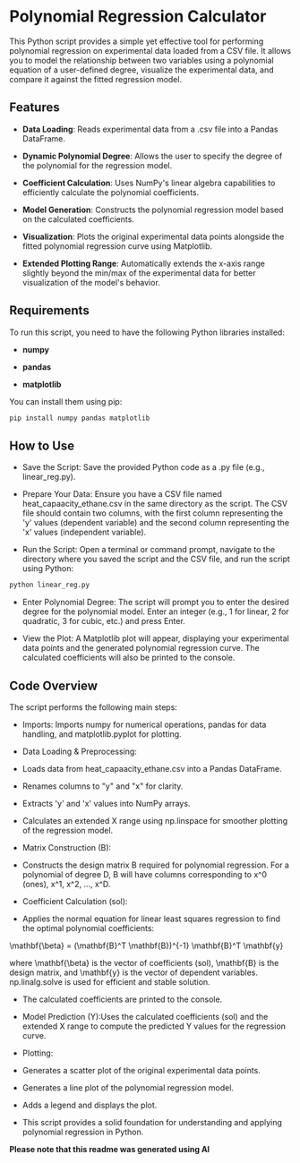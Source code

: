 # Polynomial Regression Calculator

This Python script provides a simple yet effective tool for performing polynomial regression on experimental data loaded from a CSV file. It allows you to model the relationship between two variables using a polynomial equation of a user-defined degree, visualize the experimental data, and compare it against the fitted regression model.

## Features

- **Data Loading**: Reads experimental data from a .csv file into a Pandas DataFrame.

- **Dynamic Polynomial Degree**: Allows the user to specify the degree of the polynomial for the regression model.

- **Coefficient Calculation**: Uses NumPy's linear algebra capabilities to efficiently calculate the polynomial coefficients.

- **Model Generation**: Constructs the polynomial regression model based on the calculated coefficients.

- **Visualization**: Plots the original experimental data points alongside the fitted polynomial regression curve using Matplotlib.

- **Extended Plotting Range**: Automatically extends the x-axis range slightly beyond the min/max of the experimental data for better visualization of the model's behavior.

## Requirements

To run this script, you need to have the following Python libraries installed:

- **numpy**

- **pandas**

- **matplotlib**

You can install them using pip:

```bash
pip install numpy pandas matplotlib

```

## How to Use

- Save the Script: Save the provided Python code as a .py file (e.g., linear_reg.py).

- Prepare Your Data: Ensure you have a CSV file named heat_capaacity_ethane.csv in the same directory as the script. The CSV file should contain two columns, with the first column representing the 'y' values (dependent variable) and the second column representing the 'x' values (independent variable).

- Run the Script: Open a terminal or command prompt, navigate to the directory where you saved the script and the CSV file, and run the script using Python:

```python
python linear_reg.py

```

- Enter Polynomial Degree: The script will prompt you to enter the desired degree for the polynomial model. Enter an integer (e.g., 1 for linear, 2 for quadratic, 3 for cubic, etc.) and press Enter.

- View the Plot: A Matplotlib plot will appear, displaying your experimental data points and the generated polynomial regression curve. The calculated coefficients will also be printed to the console.

## Code Overview

The script performs the following main steps:

- Imports: Imports numpy for numerical operations, pandas for data handling, and matplotlib.pyplot for plotting.

- Data Loading & Preprocessing:

- Loads data from heat_capaacity_ethane.csv into a Pandas DataFrame.

- Renames columns to "y" and "x" for clarity.

- Extracts 'y' and 'x' values into NumPy arrays.

- Calculates an extended X range using np.linspace for smoother plotting of the regression model.

- Matrix Construction (B):

- Constructs the design matrix B required for polynomial regression. For a polynomial of degree D, B will have columns corresponding to x^0 (ones), x^1, x^2, ..., x^D.

- Coefficient Calculation (sol):

- Applies the normal equation for linear least squares regression to find the optimal polynomial coefficients:


\mathbf{\beta} = (\mathbf{B}^T \mathbf{B})^{-1} \mathbf{B}^T \mathbf{y}


where \\mathbf{\\beta} is the vector of coefficients (sol), \\mathbf{B} is the design matrix, and \\mathbf{y} is the vector of dependent variables. np.linalg.solve is used for efficient and stable solution.

- The calculated coefficients are printed to the console.

- Model Prediction (Y):Uses the calculated coefficients (sol) and the extended X range to compute the predicted Y values for the regression curve.

- Plotting:

- Generates a scatter plot of the original experimental data points.

- Generates a line plot of the polynomial regression model.

- Adds a legend and displays the plot.

- This script provides a solid foundation for understanding and applying polynomial regression in Python.


**Please note that this readme was generated using AI**
